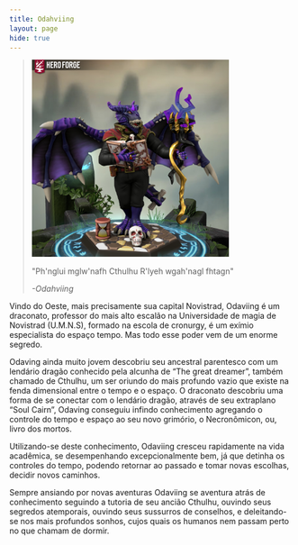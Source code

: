 ```yaml
---
title: Odahviing
layout: page
hide: true
---
```


> <img src="../../assets/players_photos/odahviing.png" alt="Odahviing" width="350"/>
>
> "Ph'nglui mglw'nafh Cthulhu R'lyeh wgah'nagl fhtagn" 
>
> *-Odahviing*

Vindo do Oeste, mais precisamente sua capital Novistrad, Odaviing é um draconato, professor do mais alto escalão na Universidade de magia de Novistrad (U.M.N.S), formado na escola de cronurgy, é um exímio especialista do espaço tempo. Mas todo esse poder vem de um enorme segredo. 

Odaving ainda muito jovem descobriu seu ancestral parentesco com um lendário dragão conhecido pela alcunha de “The great dreamer”, também chamado de Cthulhu, um ser oriundo do mais profundo vazio que existe na fenda dimensional entre o tempo e o espaço. O draconato descobriu uma forma de se conectar com o lendário dragão, através de seu extraplano “Soul Cairn”, Odaving conseguiu infindo conhecimento agregando o controle do tempo e espaço ao seu novo grimório, o Necronômicon, ou, livro dos mortos.

Utilizando-se deste conhecimento, Odaviing cresceu rapidamente na vida acadêmica, se desempenhando excepcionalmente bem, já que detinha os controles do tempo, podendo retornar ao passado e tomar novas escolhas, decidir novos caminhos.

Sempre ansiando por novas aventuras Odaviing se aventura atrás de conhecimento seguindo a tutoria de seu ancião Cthulhu, ouvindo seus segredos atemporais, ouvindo seus sussurros de conselhos, e deleitando-se nos mais profundos sonhos, cujos quais os humanos nem passam perto no que chamam de dormir.


<style>
    img {
    max-width: 100%;
    height: auto;
  }
</style>